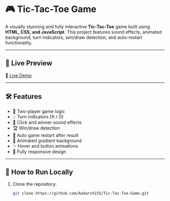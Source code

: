 # 🎮 Tic-Tac-Toe Game

A visually stunning and fully interactive **Tic-Tac-Toe** game built using **HTML, CSS, and JavaScript**. This project features sound effects, animated background, turn indicators, win/draw detection, and auto-restart functionality.

---

## 🚀 Live Preview

🔗 [Live Demo](https://Aadarsh225.github.io/Tic-Tac-Toe-Game/)

---

## 🛠️ Features

- 🔄 Two-player game logic  
- 💡 Turn indicators (X / O)  
- 🎵 Click and winner sound effects  
- 🏆 Win/draw detection  
- 🔁 Auto game restart after result  
- 🌈 Animated gradient background  
- ✨ Hover and button animations  
- 📱 Fully responsive design  

---

## 🔧 How to Run Locally

1. Clone the repository:
   ```bash
   git clone https://github.com/Aadarsh225/Tic-Tac-Toe-Game.git
